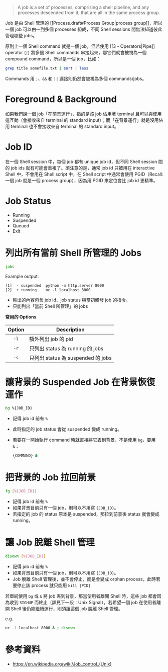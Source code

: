 >A job is a set of processes, comprising a shell pipeline, and any processes descended from it, that are all in the same process group.

Job 是由 Shell 管理的 [[Process.draft#Process Group|process group]]，所以一個 job 可以由一到多個 processes 組成，不同 Shell sessions 間無法知道彼此管理哪些 jobs。

原則上一個 Shell command 就是一個 job，但若使用 [[3 - Operators|Pipe]] operator (`|`) 將多個 Shell commands 串接起來，那它們就會被視為一個 compound command，所以是一個 job，比如：

```bash
grep title somefile.txt | sort | less
```

Commands 用 `;`、`&&` 和 `||` 連接則仍然會被視為多個 commands/jobs。

# Foreground & Background

如果我們說一個 job「在前景運行」，指的是該 job 佔用著 terminal 且可以與使用這互動（會接收來自 terminal 的 standard input）；而「在背景運行」就是沒用佔用 terminal 也不會接收來自 terminal 的 standard input。

# Job ID

在一個 Shell session 中，每個 job 都有 unique job id，但不同 Shell session 間的 job ids 就有可能會重複了。須注意的是，通常 job id 只被用在 interactive Shell 中，不會用在 Shell script 中，在 Shell script 中通常會使用 PGID（Recall: 一個 job 就是一個 process group），因為用 PGID 來定位會比 job id 更精準。

# Job Status

- Running
- Suspended
- Queued
- Exit

# 列出所有當前 Shell 所管理的 Jobs

```bash
jobs
```

Example output:

```plaintext
[1]  - suspended  python -m http.server 8000
[2]  + running    nc -l localhost 3000
```

- 輸出的內容包含 job id、job status 與當初觸發 job 的指令。
- 只能列出「當前 Shell 所管理」的 jobs

**常用的 Options**

|Option|Description|
|:-:|---|
|`-l`|額外列出 job 的 pid|
|`-r`|只列出 status 為 running 的 jobs|
|`-s`|只列出 status 為 suspended 的 jobs|

# 讓背景的 Suspended Job 在背景恢復運作

```bash
bg %{JOB_ID}
```

- 記得 job id 前有 `%`
- 此時指定的 job status 會從 suspended 變成 running。
- 若要在一開始執行 command 時就直接將它丟到背景，不是使用 `bg`，要用 `&`：

    ```bash
    {COMMAND} &
    ```

# 把背景的 Job 拉回前景

```bash
fg [%{JOB_ID}]
```

- 記得 job id 前有 `%`
- 如果背景目前只有一個 job，則可以不用寫 `{JOB_ID}`。
- 若指定的 job 的 status 原本是 suspended，那拉到前景後 status 就會變成 running。

# 讓 Job 脫離 Shell 管理

```bash
disown [%{JOB_ID}]
```

- 記得 job id 前有 `%`
- 如果背景目前只有一個 job，則可以不用寫 `{JOB_ID}`。
- Job 脫離 Shell 管理後，並不會停止，而是會變成 orphan process，此時若要停止該 process 就只能用 `kill {PID}`

若單純使用 `bg` 或 `&` 將 job 丟到背景，那當使用者離開 Shell 時，這些 job 都會因為收到 `SIGHUP` 而終止（詳見下一段：Unix Signal），若希望一個 job 在使用者離開 Shell 後仍能繼續運行，則須讓這個 job 脫離 Shell 管理。

e.g.

```bash
nc -l localhost 8000 & ; disown
```

# 參考資料

- <https://en.wikipedia.org/wiki/Job_control_(Unix)>
